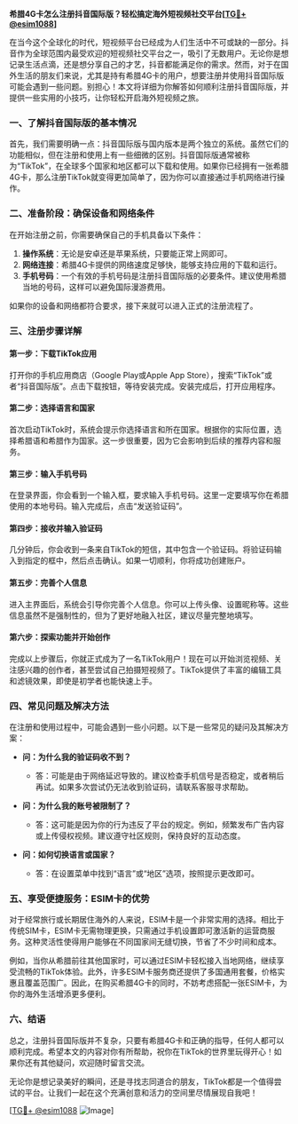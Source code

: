 **希腊4G卡怎么注册抖音国际版？轻松搞定海外短视频社交平台[[TG💪+ @esim1088](https://t.me/s/esim1088)]**

在当今这个全球化的时代，短视频平台已经成为人们生活中不可或缺的一部分。抖音作为全球范围内最受欢迎的短视频社交平台之一，吸引了无数用户。无论你是想记录生活点滴，还是想分享自己的才艺，抖音都能满足你的需求。然而，对于在国外生活的朋友们来说，尤其是持有希腊4G卡的用户，想要注册并使用抖音国际版可能会遇到一些问题。别担心！本文将详细为你解答如何顺利注册抖音国际版，并提供一些实用的小技巧，让你轻松开启海外短视频之旅。

### 一、了解抖音国际版的基本情况

首先，我们需要明确一点：抖音国际版与国内版本是两个独立的系统。虽然它们的功能相似，但在注册和使用上有一些细微的区别。抖音国际版通常被称为“TikTok”，在全球多个国家和地区都可以下载和使用。如果你已经拥有一张希腊4G卡，那么注册TikTok就变得更加简单了，因为你可以直接通过手机网络进行操作。

### 二、准备阶段：确保设备和网络条件

在开始注册之前，你需要确保自己的手机具备以下条件：

1. **操作系统**：无论是安卓还是苹果系统，只要能正常上网即可。
2. **网络连接**：希腊4G卡提供的网络速度足够快，能够支持应用的下载和运行。
3. **手机号码**：一个有效的手机号码是注册抖音国际版的必要条件。建议使用希腊当地的号码，这样可以避免国际漫游费用。

如果你的设备和网络都符合要求，接下来就可以进入正式的注册流程了。

### 三、注册步骤详解

#### 第一步：下载TikTok应用

打开你的手机应用商店（Google Play或Apple App Store），搜索“TikTok”或者“抖音国际版”。点击下载按钮，等待安装完成。安装完成后，打开应用程序。

#### 第二步：选择语言和国家

首次启动TikTok时，系统会提示你选择语言和所在国家。根据你的实际位置，选择希腊语和希腊作为国家。这一步很重要，因为它会影响到后续的推荐内容和服务。

#### 第三步：输入手机号码

在登录界面，你会看到一个输入框，要求输入手机号码。这里一定要填写你在希腊使用的本地号码。输入完成后，点击“发送验证码”。

#### 第四步：接收并输入验证码

几分钟后，你会收到一条来自TikTok的短信，其中包含一个验证码。将验证码输入到指定的框中，然后点击确认。如果一切顺利，你将成功创建账户。

#### 第五步：完善个人信息

进入主界面后，系统会引导你完善个人信息。你可以上传头像、设置昵称等。这些信息虽然不是强制性的，但为了更好地融入社区，建议尽量完整地填写。

#### 第六步：探索功能并开始创作

完成以上步骤后，你就正式成为了一名TikTok用户！现在可以开始浏览视频、关注感兴趣的创作者，甚至尝试自己拍摄短视频了。TikTok提供了丰富的编辑工具和滤镜效果，即使是初学者也能快速上手。

### 四、常见问题及解决方法

在注册和使用过程中，可能会遇到一些小问题。以下是一些常见的疑问及其解决方案：

- **问：为什么我的验证码收不到？**
  - 答：可能是由于网络延迟导致的。建议检查手机信号是否稳定，或者稍后再试。如果多次尝试仍无法收到验证码，请联系客服寻求帮助。

- **问：为什么我的账号被限制了？**
  - 答：这可能是因为你的行为违反了平台的规定。例如，频繁发布广告内容或上传侵权视频。建议遵守社区规则，保持良好的互动态度。

- **问：如何切换语言或国家？**
  - 答：在设置菜单中找到“语言”或“地区”选项，按照提示更改即可。

### 五、享受便捷服务：ESIM卡的优势

对于经常旅行或长期居住海外的人来说，ESIM卡是一个非常实用的选择。相比于传统SIM卡，ESIM卡无需物理更换，只需通过手机设置即可激活新的运营商服务。这种灵活性使得用户能够在不同国家间无缝切换，节省了不少时间和成本。

例如，当你从希腊前往其他国家时，可以通过ESIM卡轻松接入当地网络，继续享受流畅的TikTok体验。此外，许多ESIM卡服务商还提供了多国通用套餐，价格实惠且覆盖范围广。因此，在购买希腊4G卡的同时，不妨考虑搭配一张ESIM卡，为你的海外生活增添更多便利。

### 六、结语

总之，注册抖音国际版并不复杂，只要有希腊4G卡和正确的指导，任何人都可以顺利完成。希望本文的内容对你有所帮助，祝你在TikTok的世界里玩得开心！如果你还有其他疑问，欢迎随时留言交流。

无论你是想记录美好的瞬间，还是寻找志同道合的朋友，TikTok都是一个值得尝试的平台。让我们一起在这个充满创意和活力的空间里尽情展现自我吧！

[[TG💪+ @esim1088](https://t.me/s/esim1088) ![Image](https://i.postimg.cc/4NQfJmqS/Snipaste-2025-05-13-00-14-12.png)]